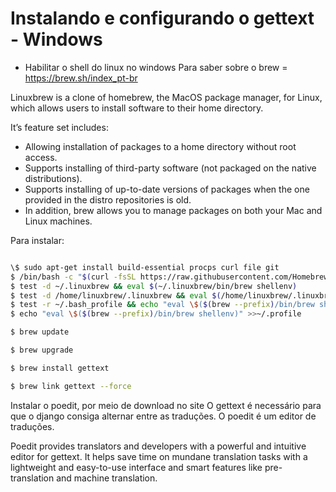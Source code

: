 # Instalando e configurando o gettext - Windows

- Habilitar o shell do linux no windows
Para saber sobre o brew = https://brew.sh/index_pt-br

Linuxbrew is a clone of homebrew, the MacOS package manager, for Linux, which allows users to install software to their home directory.

It’s feature set includes:

- Allowing installation of packages to a home directory without root access.
- Supports installing of third-party software (not packaged on the native distributions).
- Supports installing of up-to-date versions of packages when the one provided in the distro repositories is old.
- In addition, brew allows you to manage packages on both your Mac and Linux machines.

Para instalar:

```bash

\$ sudo apt-get install build-essential procps curl file git
$ /bin/bash -c "$(curl -fsSL https://raw.githubusercontent.com/Homebrew/install/HEAD/install.sh)"
$ test -d ~/.linuxbrew && eval $(~/.linuxbrew/bin/brew shellenv)
$ test -d /home/linuxbrew/.linuxbrew && eval $(/home/linuxbrew/.linuxbrew/bin/brew shellenv)
$ test -r ~/.bash_profile && echo "eval \$($(brew --prefix)/bin/brew shellenv)" >>~/.bash_profile
$ echo "eval \$($(brew --prefix)/bin/brew shellenv)" >>~/.profile

$ brew update

$ brew upgrade

$ brew install gettext

$ brew link gettext --force
```
Instalar o poedit, por meio de download no site
O gettext é necessário para que o django consiga alternar entre as traduções.
O poedit é um editor de traduções.

Poedit provides translators and developers with a powerful and intuitive editor for gettext. It helps save time on mundane translation tasks with a lightweight and easy-to-use interface and smart features like pre-translation and machine translation.
